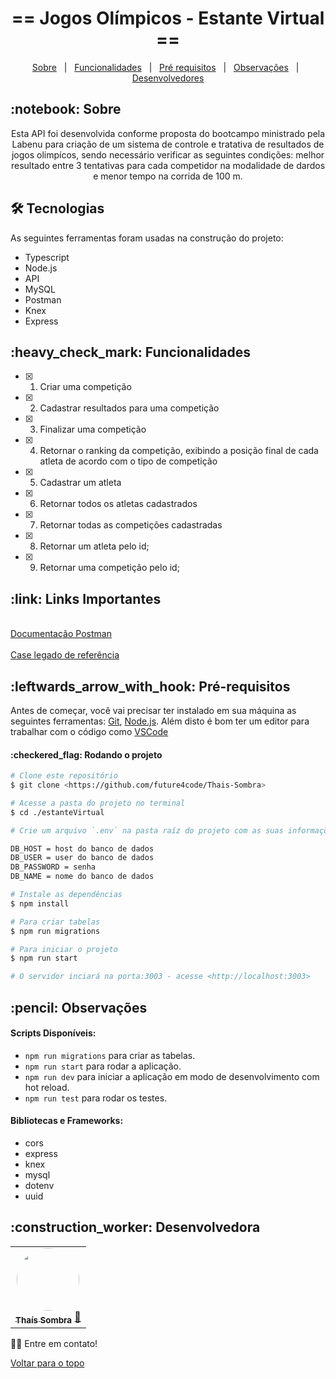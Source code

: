 <h1 align="center" id="top">== Jogos Olímpicos - Estante Virtual ==</h1>

<p align="center">
  <a href="#sobre">Sobre</a> &#xa0; | &#xa0; 
  <a href="#funciona">Funcionalidades</a> &#xa0; | &#xa0;
  <a href="#requisitos">Pré requisitos</a> &#xa0; | &#xa0;
  <a href="#observacoes">Observações</a> &#xa0; | &#xa0;
  <a href="#desenvolvedores">Desenvolvedores</a>
</p>

<h2 id="sobre">:notebook: Sobre </h2>

<p align="center">Esta API foi desenvolvida conforme proposta do bootcampo ministrado pela Labenu para criação de um sistema de controle e tratativa de resultados de jogos olimpícos, sendo necessário verificar as seguintes condições: melhor resultado entre 3 tentativas para cada competidor na modalidade de dardos e menor tempo na corrida de 100 m.</p>

<h2 id="tecnologias"> 🛠 Tecnologias </h2>

As seguintes ferramentas foram usadas na construção do projeto:

* Typescript
* Node.js
* API
* MySQL
* Postman
* Knex
* Express

<h2 id="funciona">:heavy_check_mark: Funcionalidades</h2>

- [x] 1. Criar uma competição
- [x] 2. Cadastrar resultados para uma competição
- [x] 3. Finalizar uma competição
- [x] 4. Retornar o ranking da competição, exibindo a posição final de cada atleta de acordo com o tipo de competição
- [x] 5. Cadastrar um atleta
- [x] 6. Retornar todos os atletas cadastrados
- [x] 7. Retornar todas as competições cadastradas
- [x] 8. Retornar um atleta pelo id;
- [x] 9. Retornar uma competição pelo id;

<h2 id="link">:link: Links Importantes</h2>
<br><a href="https://documenter.getpostman.com/view/16226320/UV5Ro1Vr">Documentação Postman</a></br>
<br><a href="https://github.com/estantevirtual/teste_ev">Case legado de referência</a></br>

<h2 id="requisitos">:leftwards_arrow_with_hook: Pré-requisitos</h2>

Antes de começar, você vai precisar ter instalado em sua máquina as seguintes ferramentas:
[Git](https://git-scm.com), [Node.js](https://nodejs.org/en/). 
Além disto é bom ter um editor para trabalhar com o código como [VSCode](https://code.visualstudio.com/)

<h4>:checkered_flag: Rodando o projeto </h4>

```bash
# Clone este repositório
$ git clone <https://github.com/future4code/Thais-Sombra>

# Acesse a pasta do projeto no terminal
$ cd ./estanteVirtual

# Crie um arquivo `.env` na pasta raíz do projeto com as suas informações:

DB_HOST = host do banco de dados
DB_USER = user do banco de dados
DB_PASSWORD = senha
DB_NAME = nome do banco de dados

# Instale as dependências
$ npm install

# Para criar tabelas
$ npm run migrations

# Para iniciar o projeto
$ npm run start

# O servidor inciará na porta:3003 - acesse <http://localhost:3003>
```

<h2 id="observacoes">:pencil: Observações</h2>

<a id="pt-scripts"></a>
#### Scripts Disponíveis:
* `npm run migrations` para criar as tabelas.
* `npm run start` para rodar a aplicação.
* `npm run dev` para iniciar a aplicação em modo de desenvolvimento com hot reload.
* `npm run test` para rodar os testes.

<a id="bibliotecas"></a>
#### Bibliotecas e Frameworks:
* cors
* express
* knex
* mysql
* dotenv
* uuid

<h2 id="desenvolvedores">:construction_worker: Desenvolvedora</h2>

<table> 
<tr>
    
 <td align="center"><a href="https://github.com/tshadz"><img style="border-radius: 50%" src="https://avatars.githubusercontent.com/u/80704054?v=4" width="100px" alt=""/>
 <br />
 <sub><b>Thaís Sombra</b></sub></a> <a href="https://github.com/tshadz">🚀</a></td>
 
</tr>
  
</table>

👋🏽 Entre em contato!

<a href="#top">Voltar para o topo</a>
